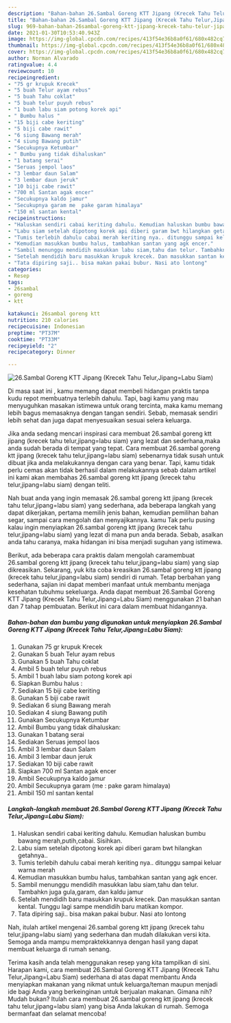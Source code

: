 ```yaml
---
description: "Bahan-bahan 26.Sambal Goreng KTT Jipang (Krecek Tahu Telur,Jipang=Labu Siam) yang nikmat Untuk Jualan"
title: "Bahan-bahan 26.Sambal Goreng KTT Jipang (Krecek Tahu Telur,Jipang=Labu Siam) yang nikmat Untuk Jualan"
slug: 969-bahan-bahan-26sambal-goreng-ktt-jipang-krecek-tahu-telur-jipanglabu-siam-yang-nikmat-untuk-jualan
date: 2021-01-30T10:53:40.943Z
image: https://img-global.cpcdn.com/recipes/413f54e36b8a0f61/680x482cq70/26sambal-goreng-ktt-jipang-krecek-tahu-telurjipanglabu-siam-foto-resep-utama.jpg
thumbnail: https://img-global.cpcdn.com/recipes/413f54e36b8a0f61/680x482cq70/26sambal-goreng-ktt-jipang-krecek-tahu-telurjipanglabu-siam-foto-resep-utama.jpg
cover: https://img-global.cpcdn.com/recipes/413f54e36b8a0f61/680x482cq70/26sambal-goreng-ktt-jipang-krecek-tahu-telurjipanglabu-siam-foto-resep-utama.jpg
author: Norman Alvarado
ratingvalue: 4.4
reviewcount: 10
recipeingredient:
- "75 gr krupuk Krecek"
- "5 buah Telur ayam rebus"
- "5 buah Tahu coklat"
- "5 buah telur puyuh rebus"
- "1 buah labu siam potong korek api"
- " Bumbu halus "
- "15 biji cabe keriting"
- "5 biji cabe rawit"
- "6 siung Bawang merah"
- "4 siung Bawang putih"
- "Secukupnya Ketumbar"
- " Bumbu yang tidak dihaluskan"
- "1 batang serai"
- "Seruas jempol laos"
- "3 lembar daun Salam"
- "3 lembar daun jeruk"
- "10 biji cabe rawit"
- "700 ml Santan agak encer"
- "Secukupnya kaldo jamur"
- "Secukupnya garam me  pake garam himalaya"
- "150 ml santan kental"
recipeinstructions:
- "Haluskan sendiri cabai keriting dahulu. Kemudian haluskan bumbu bawang merah,putih,cabai. Sisihkan."
- "Labu siam setelah dipotong korek api diberi garam bwt hilangkan getahnya.."
- "Tumis terlebih dahulu cabai merah keriting nya.. ditunggu sampai keluar warna merah"
- "Kemudian masukkan bumbu halus, tambahkan santan yang agk encer."
- "Sambil menunggu mendidih masukkan labu siam,tahu dan telur. Tambahkn juga gula,garam, dan kaldu jamur"
- "Setelah mendidih baru masukkan krupuk krecek. Dan masukkan santan kental. Tunggu lagi sampe mendidih baru matikan kompor."
- "Tata dipiring saji.. bisa makan pakai bubur. Nasi ato lontong"
categories:
- Resep
tags:
- 26sambal
- goreng
- ktt

katakunci: 26sambal goreng ktt 
nutrition: 210 calories
recipecuisine: Indonesian
preptime: "PT37M"
cooktime: "PT33M"
recipeyield: "2"
recipecategory: Dinner

---
```



![26.Sambal Goreng KTT Jipang (Krecek Tahu Telur,Jipang=Labu Siam)](https://img-global.cpcdn.com/recipes/413f54e36b8a0f61/680x482cq70/26sambal-goreng-ktt-jipang-krecek-tahu-telurjipanglabu-siam-foto-resep-utama.jpg)

Di masa  saat ini , kamu memang dapat membeli hidangan praktis tanpa kudu repot membuatnya terlebih dahulu. Tapi, bagi kamu yang mau menyuguhkan masakan istimewa untuk orang tercinta, maka kamu memang lebih bagus memasaknya dengan tangan sendiri. Sebab, memasak sendiri lebih sehat dan juga dapat menyesuaikan sesuai selera keluarga.

Jika anda sedang mencari inspirasi cara membuat 26.sambal goreng ktt jipang (krecek tahu telur,jipang=labu siam) yang lezat dan sederhana,maka anda sudah berada di tempat yang tepat. Cara membuat 26.sambal goreng ktt jipang (krecek tahu telur,jipang=labu siam)  sebenarnya tidak susah untuk dibuat jika anda melakukannya dengan cara yang benar. Tapi, kamu tidak perlu cemas akan tidak berhasil dalam melakukannya 
sebab dalam artikel ini kami akan membahas 26.sambal goreng ktt jipang (krecek tahu telur,jipang=labu siam) dengan teliti.  



Nah buat anda yang ingin memasak 26.sambal goreng ktt jipang (krecek tahu telur,jipang=labu siam) yang sederhana, ada beberapa langkah yang dapat dikerjakan, pertama memilih jenis bahan, kemudian pemilihan bahan segar, sampai cara mengolah dan menyajikannya. kamu Tak perlu pusing kalau ingin menyiapkan 26.sambal goreng ktt jipang (krecek tahu telur,jipang=labu siam) yang lezat di mana pun anda berada. Sebab, asalkan anda  tahu caranya, maka hidangan ini bisa menjadi suguhan yang istimewa.

Berikut, ada beberapa cara praktis  dalam mengolah caramembuat 26.sambal goreng ktt jipang (krecek tahu telur,jipang=labu siam) yang siap dikreasikan. Sekarang, yuk kita coba kreasikan 26.sambal goreng ktt jipang (krecek tahu telur,jipang=labu siam) sendiri di rumah. Tetap berbahan yang sederhana, sajian ini dapat memberi manfaat untuk membantu menjaga kesehatan tubuhmu sekeluarga. Anda dapat membuat 26.Sambal Goreng KTT Jipang (Krecek Tahu Telur,Jipang=Labu Siam) menggunakan 21 bahan dan 7 tahap pembuatan. Berikut ini cara dalam membuat hidangannya.

<!--inarticleads1-->

##### Bahan-bahan dan bumbu yang digunakan untuk menyiapkan 26.Sambal Goreng KTT Jipang (Krecek Tahu Telur,Jipang=Labu Siam):

1. Gunakan 75 gr krupuk Krecek
1. Gunakan 5 buah Telur ayam rebus
1. Gunakan 5 buah Tahu coklat
1. Ambil 5 buah telur puyuh rebus
1. Ambil 1 buah labu siam potong korek api
1. Siapkan  Bumbu halus :
1. Sediakan 15 biji cabe keriting
1. Gunakan 5 biji cabe rawit
1. Sediakan 6 siung Bawang merah
1. Sediakan 4 siung Bawang putih
1. Gunakan Secukupnya Ketumbar
1. Ambil  Bumbu yang tidak dihaluskan:
1. Gunakan 1 batang serai
1. Sediakan Seruas jempol laos
1. Ambil 3 lembar daun Salam
1. Ambil 3 lembar daun jeruk
1. Sediakan 10 biji cabe rawit
1. Siapkan 700 ml Santan agak encer
1. Ambil Secukupnya kaldo jamur
1. Ambil Secukupnya garam (me : pake garam himalaya)
1. Ambil 150 ml santan kental




<!--inarticleads2-->

##### Langkah-langkah membuat 26.Sambal Goreng KTT Jipang (Krecek Tahu Telur,Jipang=Labu Siam):

1. Haluskan sendiri cabai keriting dahulu. Kemudian haluskan bumbu bawang merah,putih,cabai. Sisihkan.
1. Labu siam setelah dipotong korek api diberi garam bwt hilangkan getahnya..
1. Tumis terlebih dahulu cabai merah keriting nya.. ditunggu sampai keluar warna merah
1. Kemudian masukkan bumbu halus, tambahkan santan yang agk encer.
1. Sambil menunggu mendidih masukkan labu siam,tahu dan telur. Tambahkn juga gula,garam, dan kaldu jamur
1. Setelah mendidih baru masukkan krupuk krecek. Dan masukkan santan kental. Tunggu lagi sampe mendidih baru matikan kompor.
1. Tata dipiring saji.. bisa makan pakai bubur. Nasi ato lontong




Nah, itulah artikel mengenai  26.sambal goreng ktt jipang (krecek tahu telur,jipang=labu siam)  yang sederhana dan mudah dilakukan versi kita. Semoga anda mampu mempraktekkannya dengan hasil yang dapat membuat keluarga di rumah senang. 

Terima kasih anda telah menggunakan resep yang kita tampilkan di sini. Harapan kami, cara membuat  26.Sambal Goreng KTT Jipang (Krecek Tahu Telur,Jipang=Labu Siam) sederhana di atas dapat membantu Anda menyiapkan makanan yang nikmat untuk keluarga/teman maupun menjadi ide bagi Anda yang berkeinginan untuk berjualan makanan. Gimana nih? Mudah bukan? Itulah cara membuat 26.sambal goreng ktt jipang (krecek tahu telur,jipang=labu siam) yang bisa Anda lakukan di rumah. Semoga bermanfaat dan selamat mencoba!

